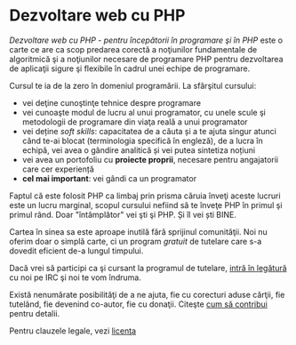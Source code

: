 Dezvoltare web cu PHP
=====================

*Dezvoltare web cu PHP - pentru începătorii în programare şi în PHP* este o
carte ce are ca scop predarea corectă a noţiunilor fundamentale de
algoritmică şi a noţiunilor necesare de programare PHP pentru dezvoltarea
de aplicaţii sigure şi flexibile în cadrul unei echipe de programare.

Cursul te ia de la zero în domeniul programării. La sfârşitul cursului:

* vei deţine cunoştinţe tehnice despre programare
* vei cunoaşte modul de lucru al unui programator, cu unele scule şi
metodologii de programare din viaţa reală a unui programator
* vei deține *soft skills*: capacitatea de a căuta și a te ajuta singur atunci când te-ai blocat (terminologia specifică în engleză), de a lucra în echipă, vei avea o gândire analitică și vei putea sintetiza noțiuni
* vei avea un portofoliu cu **proiecte proprii**, necesare pentru angajatorii care cer experiență
* **cel mai important**: vei gândi ca un programator

Faptul că este folosit PHP ca limbaj prin prisma căruia înveţi aceste
lucruri este un lucru marginal, scopul cursului nefiind să te înveţe
PHP în primul şi primul rând. Doar "întâmplător" vei şti şi PHP.
Și îl vei ști BINE.

Cartea în sinea sa este aproape inutilă fără sprijinul comunităţii. Noi nu
oferim doar o simplă carte, ci un program *gratuit* de tutelare care
s-a dovedit eficient de-a lungul timpului.

Dacă vrei să participi ca şi cursant la programul de tutelare,
[intră în legătură](https://github.com/OriginalCopy/yap-phpro-book/wiki/Contact) cu noi pe IRC şi noi te vom îndruma.

Există nenumărate posibilităţi de a ne ajuta, fie cu corecturi aduse cărţii,
fie tutelând, fie devenind co-autor, fie cu donaţii. Citeşte
[cum să contribui](docs/contribute.md) pentru detalii.

Pentru clauzele legale, vezi [licenţa](https://raw.github.com/OriginalCopy/yap-phpro-book/384cff5d2047b246415efdbce93a49e2f0f39823/LICENSE.txt)